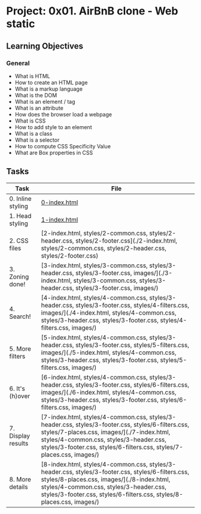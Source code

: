 # Project: 0x01. AirBnB clone - Web static

<h2>Learning Objectives</h2>

<h3>General</h3>

<ul>
<li>What is HTML</li>
<li>How to create an HTML page</li>
<li>What is a markup language</li>
<li>What is the DOM</li>
<li>What is an element / tag</li>
<li>What is an attribute</li>
<li>How does the browser load a webpage</li>
<li>What is CSS</li>
<li>How to add style to an element</li>
<li>What is a class</li>
<li>What is a selector</li>
<li>How to compute CSS Specificity Value</li>
<li>What are Box properties in CSS</li>
</ul>

<h2>Tasks</h2>

| Task | File |
| ---- | ---- |
| 0. Inline styling | [0-index.html](./0-index.html) |
| 1. Head styling | [1-index.html](./1-index.html) |
| 2. CSS files | [2-index.html, styles/2-common.css, styles/2-header.css, styles/2-footer.css](./2-index.html, styles/2-common.css, styles/2-header.css, styles/2-footer.css) |
| 3. Zoning done! | [3-index.html, styles/3-common.css, styles/3-header.css, styles/3-footer.css, images/](./3-index.html, styles/3-common.css, styles/3-header.css, styles/3-footer.css, images/) |
| 4. Search! | [4-index.html, styles/4-common.css, styles/3-header.css, styles/3-footer.css, styles/4-filters.css, images/](./4-index.html, styles/4-common.css, styles/3-header.css, styles/3-footer.css, styles/4-filters.css, images/) |
| 5. More filters | [5-index.html, styles/4-common.css, styles/3-header.css, styles/3-footer.css, styles/5-filters.css, images/](./5-index.html, styles/4-common.css, styles/3-header.css, styles/3-footer.css, styles/5-filters.css, images/) |
| 6. It's (h)over | [6-index.html, styles/4-common.css, styles/3-header.css, styles/3-footer.css, styles/6-filters.css, images/](./6-index.html, styles/4-common.css, styles/3-header.css, styles/3-footer.css, styles/6-filters.css, images/) |
| 7. Display results | [7-index.html, styles/4-common.css, styles/3-header.css, styles/3-footer.css, styles/6-filters.css, styles/7-places.css, images/](./7-index.html, styles/4-common.css, styles/3-header.css, styles/3-footer.css, styles/6-filters.css, styles/7-places.css, images/) |
| 8. More details | [8-index.html, styles/4-common.css, styles/3-header.css, styles/3-footer.css, styles/6-filters.css, styles/8-places.css, images/](./8-index.html, styles/4-common.css, styles/3-header.css, styles/3-footer.css, styles/6-filters.css, styles/8-places.css, images/) |

